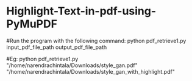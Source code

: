 # Highlight-Text-in-pdf-using-PyMuPDF
#Run the program with the following command:
python pdf_retrieve1.py input_pdf_file_path output_pdf_file_path


#Eg: 
python pdf_retrieve1.py "/home/narendrachintala/Downloads/style_gan.pdf" "/home/narendrachintala/Downloads/style_gan_with_highlight.pdf"

